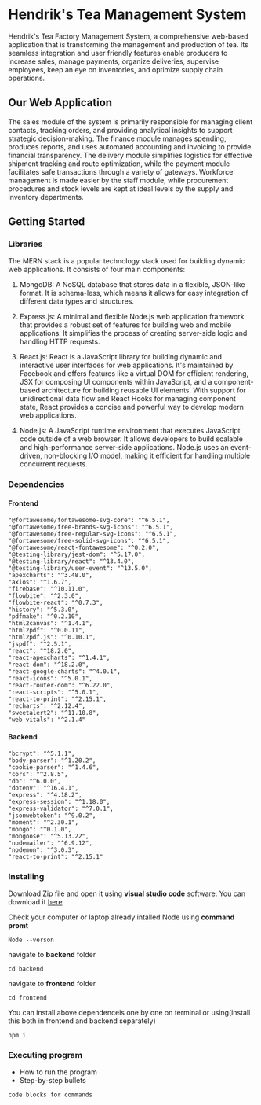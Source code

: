 # Hendrik's Tea Management System

Hendrik's Tea Factory Management System, a comprehensive web-based application that is 
transforming the management and production of tea. Its seamless integration and user friendly features enable producers to increase sales, manage payments, organize deliveries, 
supervise employees, keep an eye on inventories, and optimize supply chain operations.

## Our Web Application

The sales module of the system is primarily responsible for managing client contacts, 
tracking orders, and providing analytical insights to support strategic decision-making. The 
finance module manages spending, produces reports, and uses automated accounting and 
invoicing to provide financial transparency.
The delivery module simplifies logistics for effective shipment tracking and route 
optimization, while the payment module facilitates safe transactions through a variety of 
gateways. Workforce management is made easier by the staff module, while procurement 
procedures and stock levels are kept at ideal levels by the supply and inventory departments.

## Getting Started

### Libraries


The MERN stack is a popular technology stack used for building dynamic web applications. It consists of four main components:

1. MongoDB: A NoSQL database that stores data in a flexible, JSON-like format. It is schema-less, which means it allows for easy integration of different data types and structures.

2. Express.js: A minimal and flexible Node.js web application framework that provides a robust set of features for building web and mobile applications. It simplifies the process of creating server-side logic and handling HTTP requests.

3. React.js: React is a JavaScript library for building dynamic and interactive user interfaces for web applications. It's maintained by Facebook and offers features like a virtual DOM for efficient rendering, JSX for composing UI components within JavaScript, and a component-based architecture for building reusable UI elements. With support for unidirectional data flow and React Hooks for managing component state, React provides a concise and powerful way to develop modern web applications.

4. Node.js: A JavaScript runtime environment that executes JavaScript code outside of a web browser. It allows developers to build scalable and high-performance server-side applications. Node.js uses an event-driven, non-blocking I/O model, making it efficient for handling multiple concurrent requests.

### Dependencies

#### Frontend

    "@fortawesome/fontawesome-svg-core": "^6.5.1",
    "@fortawesome/free-brands-svg-icons": "^6.5.1",
    "@fortawesome/free-regular-svg-icons": "^6.5.1",
    "@fortawesome/free-solid-svg-icons": "^6.5.1",
    "@fortawesome/react-fontawesome": "^0.2.0",
    "@testing-library/jest-dom": "^5.17.0",
    "@testing-library/react": "^13.4.0",
    "@testing-library/user-event": "^13.5.0",
    "apexcharts": "^3.48.0",
    "axios": "^1.6.7",
    "firebase": "^10.11.0",
    "flowbite": "^2.3.0",
    "flowbite-react": "^0.7.3",
    "history": "^5.3.0",
    "pdfmake": "^0.2.10",
    "html2canvas": "^1.4.1",
    "html2pdf": "^0.0.11",
    "html2pdf.js": "^0.10.1",
    "jspdf": "^2.5.1",
    "react": "^18.2.0",
    "react-apexcharts": "^1.4.1",
    "react-dom": "^18.2.0",
    "react-google-charts": "^4.0.1",
    "react-icons": "^5.0.1",
    "react-router-dom": "^6.22.0",
    "react-scripts": "^5.0.1",
    "react-to-print": "^2.15.1",
    "recharts": "^2.12.4",
    "sweetalert2": "^11.10.8",
    "web-vitals": "^2.1.4"

#### Backend

    "bcrypt": "^5.1.1",
    "body-parser": "^1.20.2",
    "cookie-parser": "^1.4.6",
    "cors": "^2.8.5",
    "db": "^6.0.0",
    "dotenv": "^16.4.1",
    "express": "^4.18.2",
    "express-session": "^1.18.0",
    "express-validator": "^7.0.1",
    "jsonwebtoken": "^9.0.2",
    "moment": "^2.30.1",
    "mongo": "^0.1.0",
    "mongoose": "^5.13.22",
    "nodemailer": "^6.9.12",
    "nodemon": "^3.0.3",
    "react-to-print": "^2.15.1"
    
### Installing

Download Zip file and open it using **visual studio code** software. You can download it [here](https://code.visualstudio.com/download).

Check your computer or laptop already intalled Node using **command promt**

    Node --verson

navigate to **backend** folder

    cd backend
   
navigate to **frontend** folder

    cd frontend
   
You can install above dependenceis one by one on terminal or using(install this both in frontend and backend separately)

    npm i

### Executing program

* How to run the program
* Step-by-step bullets
```
code blocks for commands
```
